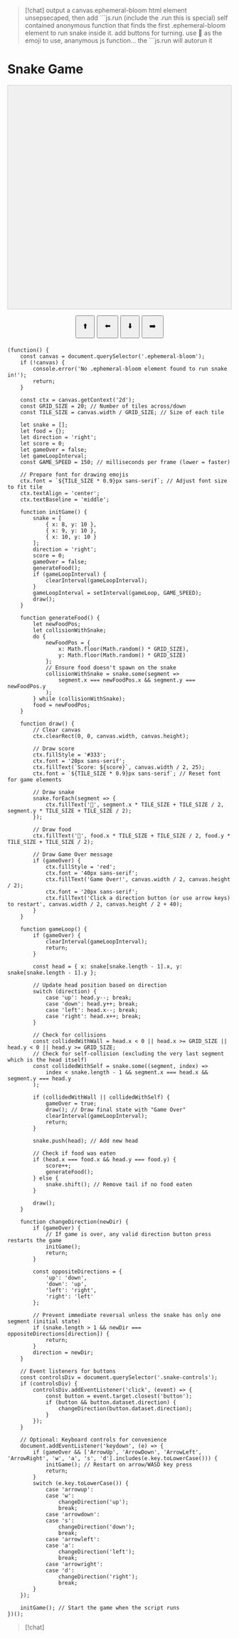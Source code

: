 > [!chat] output a canvas.ephemeral-bloom html element unsepsecaped, then add \`\`\`js.run (include the .run this is special) self contained anonymous function that finds the first .ephemeral-bloom element to run snake inside it. add buttons for turning. use 🍎 as the emoji to use, ananymous js function... the \`\`\`js.run will autorun it
# Snake Game
<canvas class="ephemeral-bloom" width="400" height="400" style="border: 1px solid #ccc; background-color: #f0f0f0; display: block; margin-bottom: 10px;"></canvas>
<div class="snake-controls" style="display: flex; gap: 5px; justify-content: center; margin-bottom: 20px;">
    <button data-direction="up" style="padding: 10px 15px; font-size: 16px; cursor: pointer;">⬆️</button>
    <button data-direction="left" style="padding: 10px 15px; font-size: 16px; cursor: pointer;">⬅️</button>
    <button data-direction="down" style="padding: 10px 15px; font-size: 16px; cursor: pointer;">⬇️</button>
    <button data-direction="right" style="padding: 10px 15px; font-size: 16px; cursor: pointer;">➡️</button>
</div>

```js.run
(function() {
    const canvas = document.querySelector('.ephemeral-bloom');
    if (!canvas) {
        console.error('No .ephemeral-bloom element found to run snake in!');
        return;
    }

    const ctx = canvas.getContext('2d');
    const GRID_SIZE = 20; // Number of tiles across/down
    const TILE_SIZE = canvas.width / GRID_SIZE; // Size of each tile

    let snake = [];
    let food = {};
    let direction = 'right';
    let score = 0;
    let gameOver = false;
    let gameLoopInterval;
    const GAME_SPEED = 150; // milliseconds per frame (lower = faster)

    // Prepare font for drawing emojis
    ctx.font = `${TILE_SIZE * 0.9}px sans-serif`; // Adjust font size to fit tile
    ctx.textAlign = 'center';
    ctx.textBaseline = 'middle';

    function initGame() {
        snake = [
            { x: 8, y: 10 },
            { x: 9, y: 10 },
            { x: 10, y: 10 }
        ];
        direction = 'right';
        score = 0;
        gameOver = false;
        generateFood();
        if (gameLoopInterval) {
            clearInterval(gameLoopInterval);
        }
        gameLoopInterval = setInterval(gameLoop, GAME_SPEED);
        draw();
    }

    function generateFood() {
        let newFoodPos;
        let collisionWithSnake;
        do {
            newFoodPos = {
                x: Math.floor(Math.random() * GRID_SIZE),
                y: Math.floor(Math.random() * GRID_SIZE)
            };
            // Ensure food doesn't spawn on the snake
            collisionWithSnake = snake.some(segment =>
                segment.x === newFoodPos.x && segment.y === newFoodPos.y
            );
        } while (collisionWithSnake);
        food = newFoodPos;
    }

    function draw() {
        // Clear canvas
        ctx.clearRect(0, 0, canvas.width, canvas.height);

        // Draw score
        ctx.fillStyle = '#333';
        ctx.font = '20px sans-serif';
        ctx.fillText(`Score: ${score}`, canvas.width / 2, 25);
        ctx.font = `${TILE_SIZE * 0.9}px sans-serif`; // Reset font for game elements

        // Draw snake
        snake.forEach(segment => {
            ctx.fillText('🍎', segment.x * TILE_SIZE + TILE_SIZE / 2, segment.y * TILE_SIZE + TILE_SIZE / 2);
        });

        // Draw food
        ctx.fillText('🍎', food.x * TILE_SIZE + TILE_SIZE / 2, food.y * TILE_SIZE + TILE_SIZE / 2);

        // Draw Game Over message
        if (gameOver) {
            ctx.fillStyle = 'red';
            ctx.font = '40px sans-serif';
            ctx.fillText('Game Over!', canvas.width / 2, canvas.height / 2);
            ctx.font = '20px sans-serif';
            ctx.fillText('Click a direction button (or use arrow keys) to restart', canvas.width / 2, canvas.height / 2 + 40);
        }
    }

    function gameLoop() {
        if (gameOver) {
            clearInterval(gameLoopInterval);
            return;
        }

        const head = { x: snake[snake.length - 1].x, y: snake[snake.length - 1].y };

        // Update head position based on direction
        switch (direction) {
            case 'up': head.y--; break;
            case 'down': head.y++; break;
            case 'left': head.x--; break;
            case 'right': head.x++; break;
        }

        // Check for collisions
        const collidedWithWall = head.x < 0 || head.x >= GRID_SIZE || head.y < 0 || head.y >= GRID_SIZE;
        // Check for self-collision (excluding the very last segment which is the head itself)
        const collidedWithSelf = snake.some((segment, index) =>
            index < snake.length - 1 && segment.x === head.x && segment.y === head.y
        );

        if (collidedWithWall || collidedWithSelf) {
            gameOver = true;
            draw(); // Draw final state with "Game Over"
            clearInterval(gameLoopInterval);
            return;
        }

        snake.push(head); // Add new head

        // Check if food was eaten
        if (head.x === food.x && head.y === food.y) {
            score++;
            generateFood();
        } else {
            snake.shift(); // Remove tail if no food eaten
        }

        draw();
    }

    function changeDirection(newDir) {
        if (gameOver) {
            // If game is over, any valid direction button press restarts the game
            initGame();
            return;
        }

        const oppositeDirections = {
            'up': 'down',
            'down': 'up',
            'left': 'right',
            'right': 'left'
        };

        // Prevent immediate reversal unless the snake has only one segment (initial state)
        if (snake.length > 1 && newDir === oppositeDirections[direction]) {
            return;
        }
        direction = newDir;
    }

    // Event listeners for buttons
    const controlsDiv = document.querySelector('.snake-controls');
    if (controlsDiv) {
        controlsDiv.addEventListener('click', (event) => {
            const button = event.target.closest('button');
            if (button && button.dataset.direction) {
                changeDirection(button.dataset.direction);
            }
        });
    }

    // Optional: Keyboard controls for convenience
    document.addEventListener('keydown', (e) => {
        if (gameOver && ['ArrowUp', 'ArrowDown', 'ArrowLeft', 'ArrowRight', 'w', 'a', 's', 'd'].includes(e.key.toLowerCase())) {
            initGame(); // Restart on arrow/WASD key press
            return;
        }
        switch (e.key.toLowerCase()) {
            case 'arrowup':
            case 'w':
                changeDirection('up');
                break;
            case 'arrowdown':
            case 's':
                changeDirection('down');
                break;
            case 'arrowleft':
            case 'a':
                changeDirection('left');
                break;
            case 'arrowright':
            case 'd':
                changeDirection('right');
                break;
        }
    });

    initGame(); // Start the game when the script runs
})();
```

> [!chat] 





